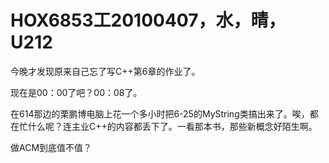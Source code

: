 # HOX6853工20100407，水，晴，U212

今晚才发现原来自己忘了写C++第6章的作业了。

现在是00：00了吧？00：08了。

在614那边的栗鹏博电脑上花一个多小时把6-25的MyString类搞出来了。唉，都在忙什么呢？连主业C++的内容都丢下了。一看那本书，那些新概念好陌生啊。

做ACM到底值不值？
